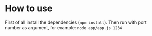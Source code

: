 # How to use

First of all install the dependencies (`npm install`). Then run with port number as argument, for example:
`node app/app.js 1234`